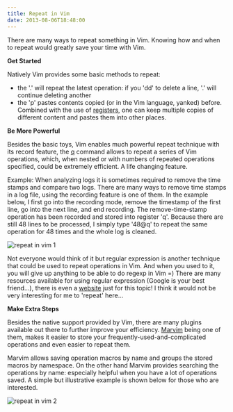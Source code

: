 ```yaml
---
title: Repeat in Vim
date: 2013-08-06T18:48:00
---
```


There are many ways to repeat something in Vim. Knowing how and when to repeat would greatly save your time with Vim.

<!--more-->

**Get Started**

Natively Vim provides some basic methods to repeat:

   * the '.' will repeat the latest operation: if you 'dd' to delete a line, '.' will continue deleting another
   * the 'p' pastes contents copied (or in the Vim language, yanked) before. Combined with the use of [registers](http://vimdoc.sourceforge.net/htmldoc/change.html#registers), one can keep multiple copies of different content and pastes them into other places.

**Be More Powerful**

Besides the basic toys, Vim enables much powerful repeat technique with its record feature, the [q](http://vimdoc.sourceforge.net/htmldoc/repeat.html#recording) command allows to repeat a series of Vim operations, which, when nested or with numbers of repeated operations specified, could be extremely efficient. A life changing feature.

Example:
When analyzing logs it is sometimes required to remove the time stamps and compare two logs.
There are many ways to remove time stamps in a log file, using the recording feature is one of them.
In the example below, I first go into the recording mode, remove the timestamp of the first line, go into the next line, and end recording. The remove-time-stamp operation has been recorded and stored into register 'q'. Because there are still 48 lines to be processed, I simply type '48@q' to repeat the same operation for 48 times and the whole log is cleaned.

![repeat in vim 1](/galleries/repeat-in-vim-1.gif)

Not everyone would think of it but regular expression is another technique that could be used to repeat operations in Vim. And when you used to it, you will give up anything to be able to do regexp in Vim =)
There are many resources available for using regular expression (Google is your best friend...), there is even a [website](vimregex.com) just for this topic! I think it would not be very interesting for me to 'repeat' here...

**Make Extra Steps**

Besides the native support provided by Vim, there are many plugins available out there to further improve your efficiency.
[Marvim](http://www.vim.org/scripts/script.php?script_id=2154) being one of them, makes it easier to store your frequently-used-and-complicated operations and even easier to repeat them.

Marvim allows saving operation macros by name and groups the stored macros by namespace. On the other hand Marvim provides searching the operations by name: especially helpful when you have a lot of operations saved.
A simple but illustrative example is shown below for those who are interested.

![repeat in vim 2](/galleries/repeat-in-vim-2.gif)
